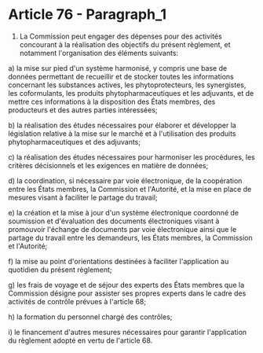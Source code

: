 # Article 76 - Paragraph_1

1. La Commission peut engager des dépenses pour des activités concourant à la réalisation des objectifs du présent règlement, et notamment l'organisation des éléments suivants:

a) la mise sur pied d'un système harmonisé, y compris une base de données permettant de recueillir et de stocker toutes les informations concernant les substances actives, les phytoprotecteurs, les synergistes, les coformulants, les produits phytopharmaceutiques et les adjuvants, et de mettre ces informations à la disposition des États membres, des producteurs et des autres parties intéressées;

b) la réalisation des études nécessaires pour élaborer et développer la législation relative à la mise sur le marché et à l'utilisation des produits phytopharmaceutiques et des adjuvants;

c) la réalisation des études nécessaires pour harmoniser les procédures, les critères décisionnels et les exigences en matière de données;

d) la coordination, si nécessaire par voie électronique, de la coopération entre les États membres, la Commission et l'Autorité, et la mise en place de mesures visant à faciliter le partage du travail;

e) la création et la mise à jour d'un système électronique coordonné de soumission et d'évaluation des documents électroniques visant à promouvoir l'échange de documents par voie électronique ainsi que le partage du travail entre les demandeurs, les États membres, la Commission et l'Autorité;

f) la mise au point d'orientations destinées à faciliter l'application au quotidien du présent règlement;

g) les frais de voyage et de séjour des experts des États membres que la Commission désigne pour assister ses propres experts dans le cadre des activités de contrôle prévues à l'article 68;

h) la formation du personnel chargé des contrôles;

i) le financement d'autres mesures nécessaires pour garantir l'application du règlement adopté en vertu de l'article 68.

